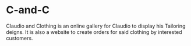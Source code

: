 # C-and-C

Claudio and Clothing is an online gallery for Claudio to display his Tailoring deigns.
It is also a website to create orders for said clothing by interested customers.
